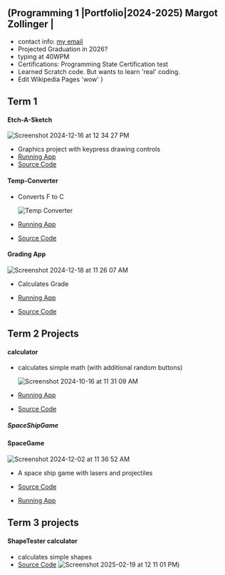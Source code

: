 ## (Programming 1 |Portfolio|2024-2025) Margot Zollinger | 
* contact info: [my email](elmargotzollinger@gmail.com) 
* Projected Graduation in 2026?
* typing at 40WPM
* Certifications: Programming State Certification test
* Learned Scratch code. But wants to learn 'real' coding. 
* Edit Wikipedia Pages 'wow'
)
## Term 1

#### Etch-A-Sketch

  ![Screenshot 2024-12-16 at 12 34 27 PM](https://github.com/user-attachments/assets/c0a1212d-b8f8-41c0-bfff-7267d8853f8a)

* Graphics project with keypress drawing controls 
* [Running App](https://github.com/Margot42/programmingportfolio2024a3/blob/main/src/Sketch.png?raw=true)
* [Source Code](https://github.com/Margot42/programmingportfolio2024a3/blob/main/src/EtchASketchSEP_18.pde)


#### Temp-Converter 
* Converts F to C
  
  ![Temp Converter](https://github.com/user-attachments/assets/bcf95ea0-b738-470a-87f1-79494309091f)

* [Running App](https://github.com/Margot42/programmingportfolio2024a3/blob/main/src/Temp%20Converter.png?raw=true)
* [Source Code](https://github.com/Margot42/programmingportfolio2024a3/blob/main/src/Temp_Converter/Temp_Converter.pde)

#### Grading App

![Screenshot 2024-12-18 at 11 26 07 AM](https://github.com/user-attachments/assets/7dfd7930-7457-4a65-b512-797eb311d0d9)


* Calculates Grade
* [Running App](https://github.com/user-attachments/files/18187404/gradingApp_Sept_13__2.zip)

* [Source Code](https://github.com/Margot42/programmingportfolio2024a3/tree/main/src/gradingApp_Sept_13__2)

## Term 2 Projects 


#### calculator
* calculates simple math (with additional random buttons)

  ![Screenshot 2024-10-16 at 11 31 09 AM](https://github.com/user-attachments/assets/c58b0234-458e-44bc-9969-57d01a7f5649)


* [Running App](https://github.com/Margot42/programmingportfolio2024a3/blob/main/calc.png?raw=true)

* [Source Code](https://github.com/Margot42/programmingportfolio2024a3/tree/main/Calculator%202)

##### SpaceShipGame


#### SpaceGame

![Screenshot 2024-12-02 at 11 36 52 AM](https://github.com/user-attachments/assets/c1a03927-4f98-4b06-bfc0-3a991ac466fd)

* A space ship game with lasers and projectiles
* [Source Code](https://github.com/Margot42/programmingportfolio2024a3/tree/main/src/term2/SpaceGameOG)

* [Running App](https://github.com/Margot42/programmingportfolio2024a3/tree/main/src/term2/SpaceGameOG)

## Term 3 projects 

#### ShapeTester calculator
* calculates simple shapes
* [Source Code](https://github.com/Margot42/programmingportfolio2024a3/tree/main/src/ShapeTester.java)
![Screenshot 2025-02-19 at 12 11 01 PM](https://github.com/user-attachments/assets/96aa7f51-d19e-4bdc-8fba-a5cc0d781c00))


